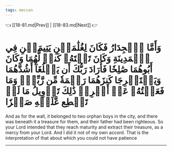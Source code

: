 ```yaml
---
tags: meccan
---
```


👈 [[18-81.md|Prev]] | [[18-83.md|Next]] 👉

# وَأَمَّا ٱلۡجِدَارُ فَكَانَ لِغُلَٰمَيۡنِ يَتِيمَيۡنِ فِي ٱلۡمَدِينَةِ وَكَانَ تَحۡتَهُۥ كَنزٞ لَّهُمَا وَكَانَ أَبُوهُمَا صَٰلِحٗا فَأَرَادَ رَبُّكَ أَن يَبۡلُغَآ أَشُدَّهُمَا وَيَسۡتَخۡرِجَا كَنزَهُمَا رَحۡمَةٗ مِّن رَّبِّكَۚ وَمَا فَعَلۡتُهُۥ عَنۡ أَمۡرِيۚ ذَٰلِكَ تَأۡوِيلُ مَا لَمۡ تَسۡطِع عَّلَيۡهِ صَبۡرٗا

And as for the wall, it belonged to two orphan boys in the city, and there was beneath it a treasure for them, and their father had been righteous. So your Lord intended that they reach maturity and extract their treasure, as a mercy from your Lord. And I did it not of my own accord. That is the interpretation of that about which you could not have patience

---

